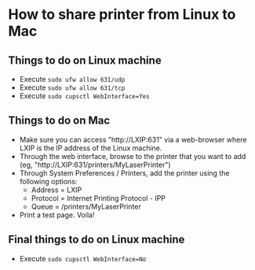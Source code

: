 How to share printer from Linux to Mac
======================================

## Things to do on Linux machine

* Execute `sudo ufw allow 631/udp`
* Execute `sudo ufw allow 631/tcp`
* Execute `sudo cupsctl WebInterface=Yes`

## Things to do on Mac

* Make sure you can access "http://LXIP:631" via a web-browser where LXIP is the IP address of the Linux machine.
* Through the web interface, browse to the printer that you want to add (eg, "http://LXIP:631/printers/MyLaserPrinter")
* Through System Preferences / Printers, add the printer using the following options:
  * Address = LXIP
  * Protocol = Internet Printing Protocol - IPP
  * Queue = /printers/MyLaserPrinter
* Print a test page. Voila!

## Final things to do on Linux machine

* Execute `sudo cupsctl WebInterface=No`

